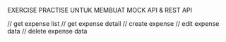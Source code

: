 EXERCISE PRACTISE UNTUK MEMBUAT MOCK API & REST API


// get expense list 
// get expense detail
// create expense
// edit expense data
// delete expense data

